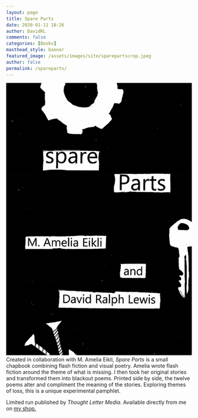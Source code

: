 ```yaml
---
layout: page
title: Spare Parts
date: 2020-01-11 18:26
author: DavidRL
comments: false
categories: [Books]
masthead_style: banner
featured_image: /assets/images/site/sparepartscrop.jpeg
author: false
permalink: /spareparts/
---
```

<img src="/assets/images/site/spareparts.jpeg"  class="small"><br />
Created in collaboration with M. Amelia Eikli, <em>Spare Parts</em> is a small chapbook combining flash fiction and visual poetry. Amelia wrote flash fiction around the theme of what is missing. I then took her original stories and transformed them into blackout poems. Printed side by side, the twelve poems alter and compliment the meaning of the stories. Exploring themes of loss, this is a unique experimental pamphlet.

Limited run published by *Thought Letter Media*. Available directly from me on <a href="https://davidralphlewis.bigcartel.com/">my shop.</a>
